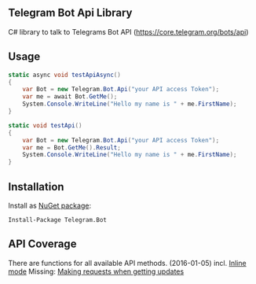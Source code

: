 ## Telegram Bot Api Library

C# library to talk to Telegrams Bot API (https://core.telegram.org/bots/api)

## Usage

```C#
static async void testApiAsync()
{
    var Bot = new Telegram.Bot.Api("your API access Token");
    var me = await Bot.GetMe();
    System.Console.WriteLine("Hello my name is " + me.FirstName);
}
```

```C#
static void testApi()
{
    var Bot = new Telegram.Bot.Api("your API access Token");
    var me = Bot.GetMe().Result;
    System.Console.WriteLine("Hello my name is " + me.FirstName);
}
```

## Installation

Install as [NuGet package](https://www.nuget.org/packages/Telegram.Bot/):

    Install-Package Telegram.Bot
    
## API Coverage

There are functions for all available API methods. (2016-01-05) incl. [Inline mode](https://core.telegram.org/bots/api#inline-mode)
Missing: [Making requests when getting updates](https://core.telegram.org/bots/api#making-requests-when-getting-updates)
